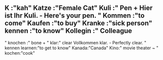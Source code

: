 K :"kah"
Katze :"Female Cat"
Kuli :"
Pen
+
Hier ist lhr Kuli. - Here's your pen.
"
Kommen :"to come"
Kaufen :"to buy"
Kranke :"sick person"
kennen :"to know"
Kollegin :"
Colleague
-
"
knochen :"
bone
+
"
klar:"
clear
Vollkommen klar. - Perfectly clear.
"
kennen learnen:"to get to know"
Kanada:"Canada"
Kino:"
movie theater
~
"
kochen:"cook"